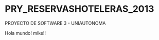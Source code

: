 PRY_RESERVASHOTELERAS_2013
==========================

PROYECTO DE SOFTWARE 3 - UNIAUTONOMA


Hola mundo! mike!!
